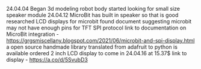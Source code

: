 24.04.04
    Began 3d modeling robot body
    started looking for small size speaker module
24.04.12
    MicroBit has built in speaker so that is good
    researched LCD displays for microbit
    found document suggesting microbit may not have enough pins for TFT SPI protocol
    link to documentation on MicroBit integration - https://grgsmiscellany.blogspot.com/2021/06/microbit-and-spi-display.html
    a open source handmade library translated from adafruit to python is available
    ordered 2 inch LCD display to come in 24.04.16 at 15.37$
    link to display - https://a.co/d/5SvubD3 
